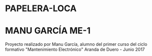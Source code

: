 # PAPELERA-LOCA
# MANU GARCÍA ME-1
Proyecto realizado por Manu García, alumno del primer curso del ciclo formativo "Mantenimiento Electrónico"
Aranda de Duero - Junio 2017
